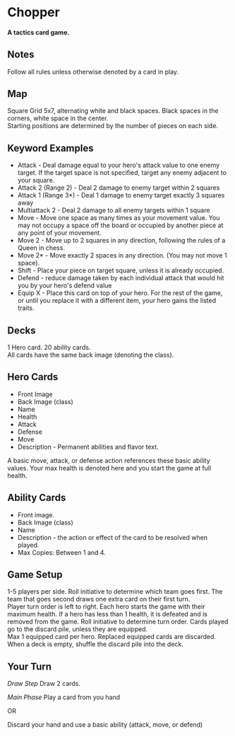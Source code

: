 # Chopper


#### A tactics card game.

## Notes

Follow all rules unless otherwise denoted by a card in play.

## Map

Square Grid 5x7, alternating white and black spaces.  Black spaces in the corners, white space in the center.  
Starting positions are determined by the number of pieces on each side.

## Keyword Examples

- Attack - Deal damage equal to your hero's attack value to one enemy target.  If the target space is not specified, target any enemy adjacent to your square.
- Attack 2 (Range 2) - Deal 2 damage to enemy target within 2 squares
- Attack 1 (Range 3*) - Deal 1 damage to enemy target exactly 3 squares away
- Multiattack 2 - Deal 2 damage to all enemy targets within 1 square
- Move - Move one space as many times as your movement value.  You may not occupy a space off the board or occupied by another piece at any point of your movement.
- Move 2 - Move up to 2 squares in any direction, following the rules of a Queen in chess.
- Move 2* - Move exactly 2 spaces in any direction.  (You may not move 1 space).
- Shift - Place your piece on target square, unless it is already occupied.
- Defend - reduce damage taken by each individual attack that would hit you by your hero's defend value
- Equip X - Place this card on top of your hero.  For the rest of the game, or until you replace it with a different item, your hero gains the listed traits.

## Decks

1 Hero card.
20 ability cards.  
All cards have the same back image (denoting the class).  

## Hero Cards

- Front Image
- Back Image (class)
- Name
- Health
- Attack
- Defense
- Move
- Description - Permanent abilities and flavor text.

A basic move, attack, or defense action references these basic ability values.  Your max health is denoted here and you start the game at full health.  

## Ability Cards

- Front image.
- Back Image (class)
- Name
- Description - the action or effect of the card to be resolved when played.
- Max Copies: Between 1 and 4.


## Game Setup

1-5 players per side.  Roll initiative to determine which team goes first. 
The team that goes second draws one extra card on their first turn.  
Player turn order is left to right.
Each hero starts the game with their maximum health. 
If a hero has less than 1 health, it is defeated and is removed from the game.
Roll initiative to determine turn order. 
Cards played go to the discard pile, unless they are equipped.  
Max 1 equipped card per hero.  Replaced equipped cards are discarded.  
When a deck is empty, shuffle the discard pile into the deck.

## Your Turn

*Draw Step*
Draw 2 cards.

*Main Phase*
Play a card from you hand 

OR 

Discard your hand and use a basic ability (attack, move, or defend)
